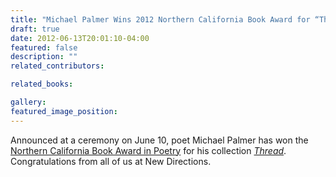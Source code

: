 ```yaml
---
title: "Michael Palmer Wins 2012 Northern California Book Award for “Thread”"
draft: true
date: 2012-06-13T20:01:10-04:00
featured: false
description: ""
related_contributors:

related_books:

gallery:
featured_image_position: 
---
```


Announced at a ceremony on June 10, poet Michael Palmer has won the [Northern California Book Award in Poetry](http://poetryflash.org/programs/?p=ncba_2012) for his collection [_Thread_](http://ndbooks.com/book/thread). Congratulations from all of us at New Directions.  


